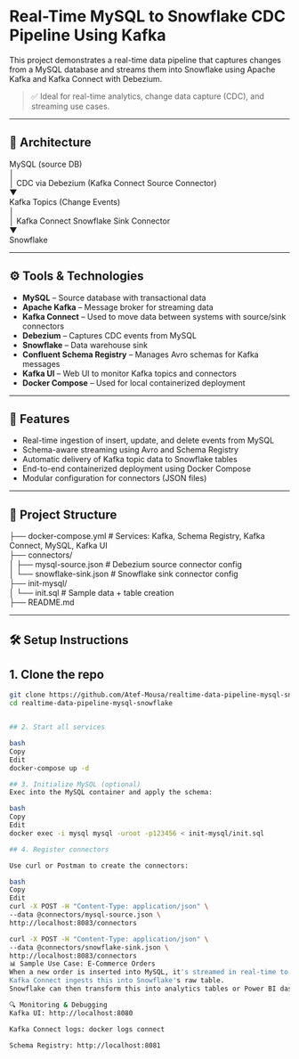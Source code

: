 # Real-Time MySQL to Snowflake CDC Pipeline Using Kafka

This project demonstrates a real-time data pipeline that captures changes from a MySQL database and streams them into Snowflake using Apache Kafka and Kafka Connect with Debezium.

> ✅ Ideal for real-time analytics, change data capture (CDC), and streaming use cases.

---

## 🧱 Architecture

MySQL (source DB)  
│  
│ CDC via Debezium (Kafka Connect Source Connector)  
▼  
Kafka Topics (Change Events)  
│  
│ Kafka Connect Snowflake Sink Connector  
▼  
Snowflake  

---

## ⚙️ Tools & Technologies

- **MySQL** – Source database with transactional data  
- **Apache Kafka** – Message broker for streaming data  
- **Kafka Connect** – Used to move data between systems with source/sink connectors  
- **Debezium** – Captures CDC events from MySQL  
- **Snowflake** – Data warehouse sink  
- **Confluent Schema Registry** – Manages Avro schemas for Kafka messages  
- **Kafka UI** – Web UI to monitor Kafka topics and connectors  
- **Docker Compose** – Used for local containerized deployment  

---

## 🚀 Features

- Real-time ingestion of insert, update, and delete events from MySQL  
- Schema-aware streaming using Avro and Schema Registry  
- Automatic delivery of Kafka topic data to Snowflake tables  
- End-to-end containerized deployment using Docker Compose  
- Modular configuration for connectors (JSON files)  

---

## 📁 Project Structure

├── docker-compose.yml               # Services: Kafka, Schema Registry, Kafka Connect, MySQL, Kafka UI  
├── connectors/  
│   ├── mysql-source.json            # Debezium source connector config  
│   └── snowflake-sink.json          # Snowflake sink connector config  
├── init-mysql/  
│   └── init.sql                     # Sample data + table creation  
├── README.md  

---

## 🛠️ Setup Instructions

## 1. Clone the repo

```bash
git clone https://github.com/Atef-Mousa/realtime-data-pipeline-mysql-snowflake.git
cd realtime-data-pipeline-mysql-snowflake


## 2. Start all services

bash
Copy
Edit
docker-compose up -d

## 3. Initialize MySQL (optional)
Exec into the MySQL container and apply the schema:

bash
Copy
Edit
docker exec -i mysql mysql -uroot -p123456 < init-mysql/init.sql

## 4. Register connectors

Use curl or Postman to create the connectors:

bash
Copy
Edit
curl -X POST -H "Content-Type: application/json" \
--data @connectors/mysql-source.json \
http://localhost:8083/connectors

curl -X POST -H "Content-Type: application/json" \
--data @connectors/snowflake-sink.json \
http://localhost:8083/connectors
📊 Sample Use Case: E-Commerce Orders
When a new order is inserted into MySQL, it's streamed in real-time to Kafka.
Kafka Connect ingests this into Snowflake's raw table.
Snowflake can then transform this into analytics tables or Power BI dashboards.

🔍 Monitoring & Debugging
Kafka UI: http://localhost:8080

Kafka Connect logs: docker logs connect

Schema Registry: http://localhost:8081

